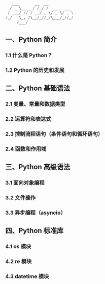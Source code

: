 ```python
   ___       __  __           
  / _ \__ __/ /_/ /  ___  ___ 
 / ___/ // / __/ _ \/ _ \/ _ \
/_/   \_, /\__/_//_/\___/_//_/
     /___/                    
```



## 一、Python 简介

### 1.1 什么是 Python？

### 1.2 Python 的历史和发展

## 二、Python 基础语法

### 2.1 变量、常量和数据类型

### 2.2 运算符和表达式

### 2.3 控制流程语句（条件语句和循环语句）

### 2.4 函数和作用域

## 三、Python 高级语法

### 3.1 面向对象编程

### 3.2 文件操作

### 3.3 异步编程（asyncio）

## 四、Python 标准库

### 4.1 os 模块

### 4.2 re 模块

### 4.3 datetime 模块